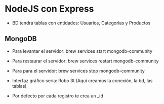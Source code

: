 # NodeJS con Express

- BD tendrá tablas con entidades: Usuarios, Categorías y Productos

## MongoDB

- Para levantar el servidor:
brew services start mongodb-community

- Para restaurar el servidor:
brew services restart mongodb-community

- Para para el servidor:
brew services stop mongodb-community

- Interfaz gráfico seria: Robo 3t (Aqui creamos la conexión, la bd, las tablas)

- Por defecto por cada registro te crea un _id